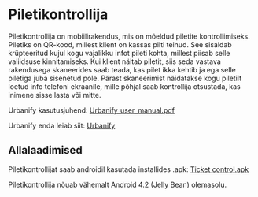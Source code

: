 Piletikontrollija
=============
Piletikontrollija on mobiilirakendus, mis on mõeldud piletite kontrollimiseks.
Piletiks on QR-kood, millest klient on kassas pilti teinud. See sisaldab krüpteeritud kujul kogu vajalikku
infot pileti kohta, millest piisab selle valiidsuse kinnitamiseks. 
Kui klient näitab piletit, siis seda vastava rakendusega skaneerides saab teada, kas pilet ikka kehtib ja ega
selle piletiga juba sisenetud pole. Pärast skaneerimist näidatakse kogu piletilt loetud info telefoni ekraanile,
mille põhjal saab kontrollija otsustada, kas inimene sisse lasta või mitte.

Urbanify kasutusjuhend: [Urbanify_user_manual.pdf](https://github.com/kristjanhk/urbanify/raw/master/Urbanify_user_manual.pdf)

Urbanify enda leiab siit: [Urbanify](https://github.com/kristjanhk/urbanify)

Allalaadimised
--------------

Piletikontrollijat saab androidil kasutada installides .apk: [Ticket control.apk](https://github.com/kristenkotkas/piletikontrollija/releases/download/1.0/Ticket.control.apk)

Piletikontrollija nõuab vähemalt Android 4.2 (Jelly Bean) olemasolu.  

